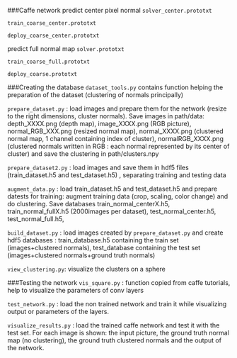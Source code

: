 ###Caffe network
predict center pixel normal
`solver_center.prototxt`

`train_coarse_center.prototxt`

`deploy_coarse_center.prototxt`

predict full normal map
`solver.prototxt`

`train_coarse_full.prototxt`

`deploy_coarse.prototxt`

###Creating the database
`dataset_tools.py` contains function helping the preparation of the dataset (clustering of normals principally)

`prepare_dataset.py` : load images and prepare them for the network (resize to the right dimensions, cluster normals). Save images in path/data: depth_XXXX.png (depth map), image_XXXX.png (RGB picture), normal_RGB_XXX.png (resized normal map), normal_XXXX.png (clustered normal map, 1 channel containing index of cluster), normalRGB_XXXX.png (clustered normals written in RGB : each normal represented by its center of cluster) and save the clustering in path/clusters.npy

`prepare_dataset2.py` : load images and save them in hdf5 files (train_dataset.h5 and test_dataset.h5) , separating training and testing data

`augment_data.py` : load train_dataset.h5 and test_dataset.h5 and prepare datests for training: augment training data (crop, scaling, color change) and do clustering. Save databases train_normal_centerX.h5, train_normal_fullX.h5 (2000images per dataset), test_normal_center.h5, test_normal_full.h5,

`build_dataset.py` : load images created by `prepare_dataset.py` and create hdf5 databases : train_database.h5 containing the train set (images+clustered normals), test_database containing the test set (images+clustered normals+ground truth normals)

`view_clustering.py`: visualize the clusters on a sphere

###Testing the network
`vis_square.py` : function copied from caffe tutorials, help to visualize the parameters of conv layers

`test_network.py` : load the non trained network and train it while visualizing output or parameters of the layers.

`visualize_results.py` : load the trained caffe network and test it with the test set. For each image is shown: the input picture, the ground truth normal map (no clustering), the ground truth clustered normals and the output of the network.
